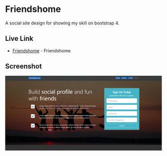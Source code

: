 # Friendshome

A social site design for showing my skill on bootstrap 4. 


## Live Link


* [Friendshome](https://frontendproject4.nerdjfpb.com/) - Friendshome


## Screenshot


![Screenshot](./FriendsHome.PNG)

